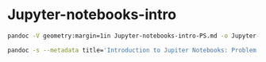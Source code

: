 # Jupyter-notebooks-intro

```bash
pandoc -V geometry:margin=1in Jupyter-notebooks-intro-PS.md -o Jupyter-notebooks-intro-PS.pdf
```

```bash
pandoc -s --metadata title='Introduction to Jupiter Notebooks: Problem Solving' Jupyter-notebooks-intro-PS.md -o Jupyter-notebooks-intro-PS.html
```
